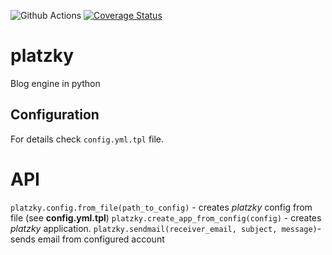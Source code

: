 ![Github Actions](https://github.com/platzky/platzky/actions/workflows/tests.yml/badge.svg?event=push&branch=main)
[![Coverage Status](https://coveralls.io/repos/github/platzky/platzky/badge.png)](https://coveralls.io/github/platzky/platzky)

# platzky

Blog engine in python 

## Configuration

For details check `config.yml.tpl` file.


# API
`platzky.config.from_file(path_to_config)` - creates _platzky_ config from file (see __config.yml.tpl__)
`platzky.create_app_from_config(config)` - creates _platzky_ application.
`platzky.sendmail(receiver_email, subject, message)`- sends email from configured account
